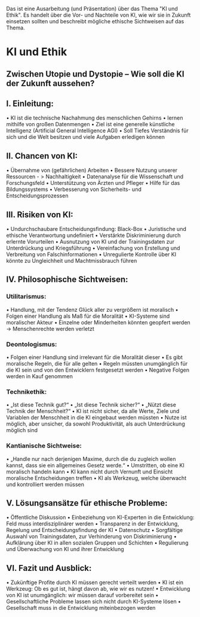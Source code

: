 Das ist eine Ausarbeitung (und Präsentation) über das Thema "KI und Ethik". Es handelt über die Vor- und Nachteile von KI, wie wir sie in Zukunft einsetzen sollten und beschreibt mögliche ethische Sichtweisen auf das Thema.

# KI und Ethik
## Zwischen Utopie und Dystopie – Wie soll die KI der Zukunft aussehen?
## I. Einleitung:
• KI ist die technische Nachahmung des menschlichen Gehirns
• lernen mithilfe von großen Datenmengen
• Ziel ist eine generelle künstliche Intelligenz (Artificial General Intelligence AGI)
• Soll Tiefes Verständnis für sich und die Welt besitzen und viele Aufgaben erledigen können

## II. Chancen von KI:
• Übernahme von (gefährlichen) Arbeiten
• Bessere Nutzung unserer Ressourcen - > Nachhaltigkeit
• Datenanalyse für die Wissenschaft und Forschungsfeld
• Unterstützung von Ärzten und Pfleger
• Hilfe für das Bildungssystems
• Verbesserung von Sicherheits- und Entscheidungsprozessen

## III. Risiken von KI:
• Undurchschaubare Entscheidungsfindung: Black-Box
• Juristische und ethische Verantwortung undefiniert
• Verstärkte Diskriminierung durch erlernte Vorurteilen
• Ausnutzung von KI und der Trainingsdaten zur Unterdrückung und Kriegsführung
• Vereinfachung von Erstellung und Verbreitung von Falschinformationen
• Unregulierte Kontrolle über KI könnte zu Ungleichheit und Machtmissbrauch führen

## IV. Philosophische Sichtweisen:
### Utilitarismus:
• Handlung, mit der Tendenz Glück aller zu vergrößern ist moralisch
• Folgen einer Handlung als Maß für die Moralität
• KI-Systeme sind moralischer Akteur
• Einzelne oder Minderheiten könnten geopfert werden → Menschenrechte werden 
verletzt

### Deontologismus:
• Folgen einer Handlung sind irrelevant für die Moralität dieser
• Es gibt moralische Regeln, die für alle gelten
• Regeln müssten unumgänglich für die KI sein und von den Entwicklern festgesetzt werden
• Negative Folgen werden in Kauf genommen

### Technikethik:
• „Ist diese Technik gut?“
• „Ist diese Technik sicher?“
• „Nützt diese Technik der Menschheit?“
• KI ist nicht sicher, da alle Werte, Ziele und Variablen der Menschheit in die KI eingebaut werden müssten
• Nutze ist möglich, aber unsicher, da sowohl Produktivität, als auch Unterdrückung möglich sind

### Kantianische Sichtweise:
• „Handle nur nach derjenigen Maxime, durch die du zugleich wollen kannst, dass sie ein allgemeines Gesetz werde.“
• Umstritten, ob eine KI moralisch handeln kann
• KI kann nicht durch Vernunft und Einsicht moralische Entscheidungen treffen
• KI als Werkzeug, welche überwacht und kontrolliert werden müssen

## V. Lösungsansätze für ethische Probleme:
• Öffentliche Diskussion
• Einbeziehung von KI-Experten in die Entwicklung: Feld muss interdisziplinärer werden
• Transparenz in der Entwicklung, Regelung und Entscheidungsfindung der KI
• Datenschutz
• Sorgfältige Auswahl von Trainingsdaten, zur Verhinderung von Diskriminierung
• Aufklärung über KI in allen sozialen Gruppen und Schichten
• Regulierung und Überwachung von KI und ihrer Entwicklung

## VI. Fazit und Ausblick:
• Zukünftige Profite durch KI müssen gerecht verteilt werden
• KI ist ein Werkzeug: Ob es gut ist, hängt davon ab, wie wir es nutzen!
• Entwicklung von KI ist unumgänglich: wir müssen darauf vorbereitet sein
• Gesellschaftliche Probleme lassen sich nicht durch KI-Systeme lösen
• Gesellschaft muss in die Entwicklung miteinbezogen werden
